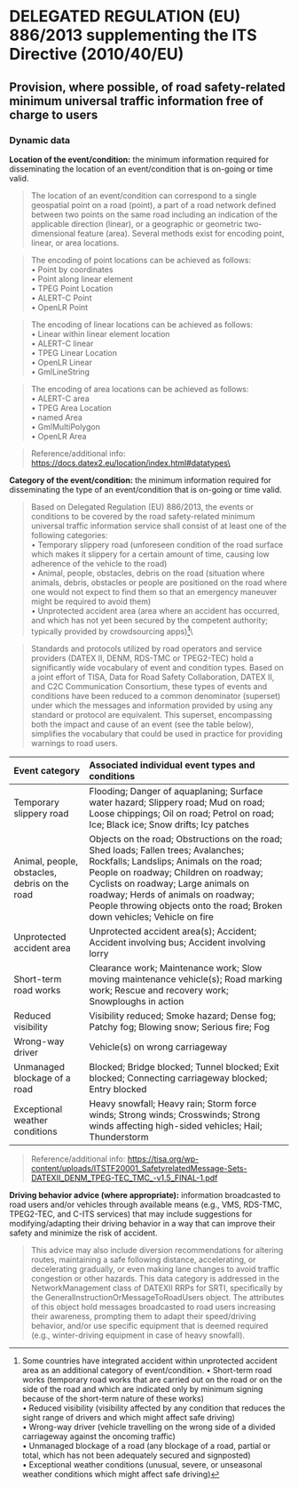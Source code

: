 # DELEGATED REGULATION (EU) 886/2013 supplementing the ITS Directive (2010/40/EU)
## Provision, where possible, of road safety-related minimum universal traffic information free of charge to users
### Dynamic data
**Location of the event/condition:** the minimum information required for disseminating the location of an event/condition that is on-going or time valid.

>The location of an event/condition can correspond to a single geospatial point on a road (point), a part of a road network defined between two points on the same road including an indication of the applicable direction (linear), or a geographic or geometric two-dimensional feature (area). Several methods exist for encoding point, linear, or area locations.

>The encoding of point locations can be achieved as follows:\
•	Point by coordinates\
•	Point along linear element\
•	TPEG Point Location\
•	ALERT-C Point\
•	OpenLR Point

>The encoding of linear locations can be achieved as follows:\
•	Linear within linear element location\
•	ALERT-C linear\
•	TPEG Linear Location\
•	OpenLR Linear\
•	GmlLineString

>The encoding of area locations can be achieved as follows:\
•	ALERT-C area\
•	TPEG Area Location\
•	named Area\
•	GmlMultiPolygon\
•	OpenLR Area

>Reference/additional info: https://docs.datex2.eu/location/index.html#datatypes\

**Category of the event/condition:** the minimum information required for disseminating the type of an event/condition that is on-going or time valid.
>Based on Delegated Regulation (EU) 886/2013, the events or conditions to be covered by the road safety-related minimum universal traffic information service shall consist of at least one of the following categories:\
•	Temporary slippery road (unforeseen condition of the road surface which makes it slippery for a certain amount of time, causing low adherence of the vehicle to the road)\
•	Animal, people, obstacles, debris on the road (situation where animals, debris, obstacles or people are positioned on the road where one would not expect to find them so that an emergency maneuver might be required to avoid them)\
•	Unprotected accident area (area where an accident has occurred, and which has not yet been secured by the competent authority; typically provided by crowdsourcing apps)[^1]\
[^1]: Some countries have integrated accident within unprotected accident area as an additional category of event/condition.
•	Short-term road works (temporary road works that are carried out on the road or on the side of the road and which are indicated only by minimum signing because of the short-term nature of these works)\
•	Reduced visibility (visibility affected by any condition that reduces the sight range of drivers and which might affect safe driving)\
•	Wrong-way driver (vehicle travelling on the wrong side of a divided carriageway against the oncoming traffic)\
•	Unmanaged blockage of a road (any blockage of a road, partial or total, which has not been adequately secured and signposted)\
•	Exceptional weather conditions (unusual, severe, or unseasonal weather conditions which might affect safe driving)

>Standards and protocols utilized by road operators and service providers (DATEX II, DENM, RDS-TMC or TPEG2-TEC) hold a significantly wide vocabulary of event and condition types. Based on a joint effort of TISA, Data for Road Safety Collaboration, DATEX II, and C2C Communication Consortium, these types of events and conditions have been reduced to a common denominator (superset) under which the messages and information provided by using any standard or protocol are equivalent. This superset, encompassing both the impact and cause of an event (see the table below), simplifies the vocabulary that could be used in practice for providing warnings to road users.

| Event category  | Associated individual event types and conditions |
| :------------- |:-------------| 
| Temporary slippery road  | Flooding; Danger of aquaplaning; Surface water hazard; Slippery road; Mud on road; Loose chippings; Oil on road; Petrol on road; Ice; Black ice; Snow drifts; Icy patches  |
| Animal, people, obstacles, debris on the road	 |  Objects on the road; Obstructions on the road; Shed loads; Fallen trees; Avalanches; Rockfalls; Landslips; Animals on the road; People on roadway; Children on roadway; Cyclists on roadway; Large animals on roadway; Herds of animals on roadway; People throwing objects onto the road; Broken down vehicles; Vehicle on fire |
| Unprotected accident area | Unprotected accident area(s); Accident; Accident involving bus; Accident involving lorry |
| Short-term road works | Clearance work; Maintenance work; Slow moving maintenance vehicle(s); Road marking work; Rescue and recovery work; Snowploughs in action |
| Reduced visibility | Visibility reduced; Smoke hazard; Dense fog; Patchy fog; Blowing snow; Serious fire; Fog |
| Wrong-way driver | Vehicle(s) on wrong carriageway |
| Unmanaged blockage of a road | Blocked; Bridge blocked; Tunnel blocked; Exit blocked; Connecting carriageway blocked; Entry blocked |
| Exceptional weather conditions | Heavy snowfall; Heavy rain; Storm force winds; Strong winds; Crosswinds; Strong winds affecting high-sided vehicles; Hail; Thunderstorm |

>Reference/additional info: https://tisa.org/wp-content/uploads/ITSTF20001_SafetyrelatedMessage-Sets-DATEXII_DENM_TPEG-TEC_TMC_-v1.5_FINAL-1.pdf 

**Driving behavior advice (where appropriate):** information broadcasted to road users and/or vehicles through available means (e.g., VMS, RDS-TMC, TPEG2-TEC, and C-ITS services) that may include suggestions for modifying/adapting their driving behavior in a way that can improve their safety and minimize the risk of accident.
>This advice may also include diversion recommendations for altering routes, maintaining a safe following distance, accelerating, or decelerating gradually, or even making lane changes to avoid traffic congestion or other hazards.
>This data category is addressed in the NetworkManagement class of DATEXII RRPs for SRTI, specifically by the GeneralInstructionOrMessageToRoadUsers object. The attributes of this object hold messages broadcasted to road users increasing their awareness, prompting them to adapt their speed/driving behavior, and/or use specific equipment that is deemed required (e.g., winter-driving equipment in case of heavy snowfall).

	
	
	
		

